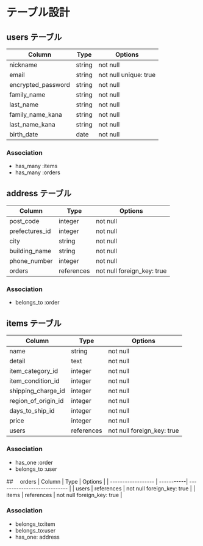 # テーブル設計

## users テーブル
| Column             | Type       | Options                      |
| ------------------ | -----------| ---------------------------- |
| nickname           | string     | not null                     |
| email              | string     | not null unique: true        |
| encrypted_password | string     | not null                     |
| family_name        | string     | not null                     |
| last_name          | string     | not null                     |
| family_name_kana   | string     | not null                     |
| last_name_kana     | string     | not null                     |
| birth_date         | date       | not null                     |
### Association
- has_many :items
- has_many :orders

## address  テーブル
| Column             | Type       | Options                      |
| ------------------ | -----------| ---------------------------- |
| post_code          | integer    | not null                     |
| prefectures_id     | integer    | not null                     |
| city               | string     | not null                     |
| building_name      | string     | not null                     |
| phone_number       | integer    | not null                     |
| orders             | references | not null foreign_key: true   |
### Association
- belongs_to :order 



## items テーブル
| Column               | Type       | Options                      |
| ------------------   | -----------| ---------------------------- |
| name                 | string     | not null                     |
| detail               | text       | not null                     |
| item_category_id     | integer    | not null                     |
| item_condition_id    | integer    | not null                     |
| shipping_charge_id   | integer    | not null                     |
| region_of_origin_id  | integer    | not null                     |
| days_to_ship_id      | integer    | not null                     |
| price                | integer    | not null                     |
| users             | references | not null foreign_key: true   |
### Association
- has_one  :order
- belongs_to :user


##　 orders
| Column             | Type       | Options                          |
| ------------------ | -----------| ----------------------------     |
| users              | references | not null foreign_key: true       |
| items              | references | not null foreign_key: true       |
### Association
- belongs_to:item
- belongs_to:user
- has_one: address